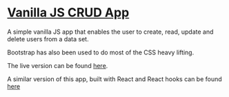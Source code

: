 # [Vanilla JS CRUD App](https://devlana.github.io/playground/vanilla-js-crud-app)

A simple vanilla JS app that enables the user to create, read, update and delete users from a data set.

Bootstrap has also been used to do most of the CSS heavy lifting.

The live version can be found [here](https://devlana.github.io/playground/vanilla-js-crud-app).

A similar version of this app, built with React and React hooks can be found [here](https://devlana.github.io/react-crud-app)
